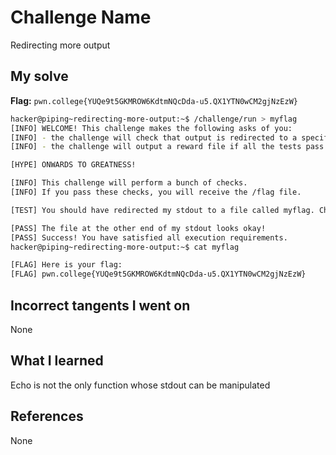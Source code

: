 # Challenge Name
Redirecting more output

## My solve
**Flag:** `pwn.college{YUQe9t5GKMROW6KdtmNQcDda-u5.QX1YTN0wCM2gjNzEzW}`

```bash
hacker@piping~redirecting-more-output:~$ /challenge/run > myflag
[INFO] WELCOME! This challenge makes the following asks of you:
[INFO] - the challenge will check that output is redirected to a specific file path : myflag
[INFO] - the challenge will output a reward file if all the tests pass : /flag

[HYPE] ONWARDS TO GREATNESS!

[INFO] This challenge will perform a bunch of checks.
[INFO] If you pass these checks, you will receive the /flag file.

[TEST] You should have redirected my stdout to a file called myflag. Checking...

[PASS] The file at the other end of my stdout looks okay!
[PASS] Success! You have satisfied all execution requirements.
hacker@piping~redirecting-more-output:~$ cat myflag

[FLAG] Here is your flag:
[FLAG] pwn.college{YUQe9t5GKMROW6KdtmNQcDda-u5.QX1YTN0wCM2gjNzEzW}
```

## Incorrect tangents I went on
None

## What I learned
Echo is not the only function whose stdout can be manipulated

## References 
None
